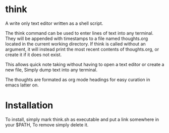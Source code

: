 # think
A write only text editor written as a shell script.

The think command can be used to enter lines of text into any terminal.
They will be appended with timestamps to a file named thoughts.org located in the current working directory.
If think is called without an argument, it will instead print the most recent contents of thoughts.org, or create it if it does not exist.

This allows quick note taking without having to open a text editor or create a new file, Simply dump text into any terminal.

The thoughts are formated as org mode headings for easy curation in emacs latter on.

# Installation
To install, simply mark think.sh as executable and put a link somewhere in your $PATH, To remove simply delete it.